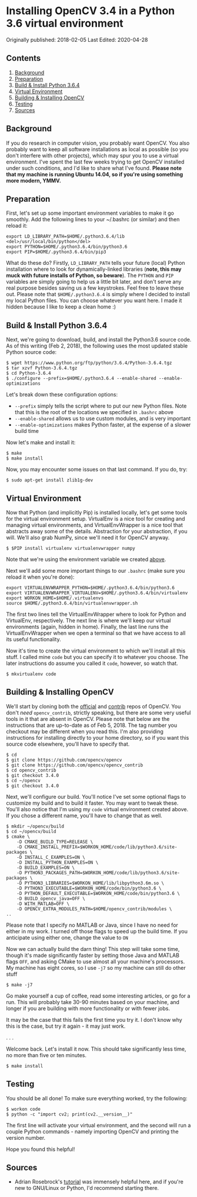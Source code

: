 # Installing OpenCV 3.4 in a Python 3.6 virtual environment
Originally published: 2018-02-05
Last Edited: 2020-04-28

## Contents
1. [Background](#background)
1. [Preparation](#preparation)
1. [Build & Install Python 3.6.4]()
1. [Virtual Environment](#virtual-environment)
1. [Building & Installing OpenCV]()
1. [Testing](#testing)
1. [Sources](#sources)

## Background
If you do research in computer vision, you probably want OpenCV. You also probably want to keep all software installations as local as possible (so you don't interfere with other projects), which may spur you to use a virtual environment. I've spent the last few weeks trying to get OpenCV installed under such conditions, and I'd like to share what I've found.
**Please note that my machine is running Ubuntu 14.04, so if you're using something more modern, YMMV.**

## Preparation
First, let's set up some important environment variables to make it go smoothly. Add the following lines to your ~/.bashrc (or similar) and then reload it:

```
export LD_LIBRARY_PATH=$HOME/.python3.6.4/lib <del>/usr/local/bin/python</del>
export PYTHON=$HOME/.python3.6.4/bin/python3.6
export PIP=$HOME/.python3.6.4/bin/pip3
```
What do these do? Firstly, `LD_LIBRARY_PATH` tells your future (local) Python installation where to look for dynamically-linked libraries (**note, this may muck with future installs of Python, so beware**). The `PYTHON` and `PIP` variables are simply going to help us a little bit later, and don't serve any real purpose besides saving us a few keystrokes. Feel free to leave these out. Please note that `$HOME/.python3.6.4` is simply where I decided to install my local Python files. You can choose whatever you want here. I made it hidden because I like to keep a clean home :)

## Build & Install Python 3.6.4

Next, we're going to download, build, and install the Python3.6 source code. As of this writing (Feb 2, 2018), the following uses the most updated stable Python source code:

```
$ wget https://www.python.org/ftp/python/3.6.4/Python-3.6.4.tgz
$ tar xzvf Python-3.6.4.tgz
$ cd Python-3.6.4
$ ./configure --prefix=$HOME/.python3.6.4 --enable-shared --enable-optimizations
```

Let's break down these configuration options:

- `--prefix` simply tells the script where to put our new Python files. Note that this is the root of the locations we specified in `.bashrc` above
- `--enable-shared` allows us to use custom modules, and is very important
- `--enable-optimizations` makes Python faster, at the expense of a slower build time

Now let's make and install it:

```
$ make
$ make install
```

Now, you may encounter some issues on that last command. If you do, try:

```
$ sudo apt-get install zlib1g-dev
```

## Virtual Environment
Now that Python (and implicitly Pip) is installed locally, let's get some tools for the virtual environment setup. VirtualEnv is a nice tool for creating and managing virtual environments, and VirtualEnvWrapper is a nice tool that abstracts away some of the details. Abstraction for your abstraction, if you will. We'll also grab NumPy, since we'll need it for OpenCV anyway.

```
$ $PIP install virtualenv virtualenvwrapper numpy
```

Note that we're using the environment variable we created [above](#preparation).


Next we'll add some more important things to our `.bashrc` (make sure you reload it when you're done):

```
export VIRTUALENVWRAPPER_PYTHON=$HOME/.python3.6.4/bin/python3.6
export VIRTUALENVWRAPPER_VIRTUALENV=$HOME/.python3.6.4/bin/virtualenv
export WORKON_HOME=$HOME/.virtualenvs
source $HOME/.python3.6.4/bin/virtualenvwrapper.sh
```

The first two lines tell the VirtualEnvWrapper where to look for Python and VirtualEnv, respectively. The next line is where we'll keep our virtual environments (again, hidden in home). Finally, the last line runs the VirtualEnvWrapper when we open a terminal so that we have access to all its useful functionality.


Now it's time to create the virtual environment to which we'll install all this stuff. I called mine `code` but you can specify it to whatever you choose. The later instructions do assume you called it `code`, however, so watch that.

```
$ mkvirtualenv code
```

## Building & Installing OpenCV

We'll start by cloning both the [official](https://github.com/opencv/opencv) and [contrib](https://github.com/opencv/opencv_contrib) repos of OpenCV. You don't _need_ `opencv_contrib`, strictly speaking, but there are some very useful tools in it that are absent in OpenCV. Please note that below are the instructions that are up-to-date as of Feb 5, 2018. The tag number you checkout may be different when you read this. I'm also providing instructions for installing directly to your home directory, so if you want this source code elsewhere, you'll have to specify that.

```
$ cd
$ git clone https://github.com/opencv/opencv
$ git clone https://github.com/opencv/opencv_contrib
$ cd opencv_contrib
$ git checkout 3.4.0
$ cd ~/opencv
$ git checkout 3.4.0
```

Next, we'll configure our build. You'll notice I've set some optional flags to customize my build and to build it faster. You may want to tweak these. You'll also notice that I'm using my `code` virtual environment created above. If you chose a different name, you'll have to change that as well.

```
$ mkdir ~/opencv/build
$ cd ~/opencv/build
$ cmake \
    -D CMAKE_BUILD_TYPE=RELEASE \
    -D CMAKE_INSTALL_PREFIX=$WORKON_HOME/code/lib/python3.6/site-packages \
    -D INSTALL_C_EXAMPLES=ON \
    -D INSTALL_PYTHON_EXAMPLES=ON \
    -D BUILD_EXAMPLES=ON \
    -D PYTHON3_PACKAGES_PATH=$WORKON_HOME/code/lib/python3.6/site-packages \
    -D PYTHON3_LIBRARIES=$WORKON_HOME/lib/libpython3.6m.so \
    -D PYTHON3_EXECUTABLE=$WORKON_HOME/code/bin/python3.6 \
    -D PYTHON_DEFAULT_EXECUTABLE=$WORKON_HOME/code/bin/python3.6 \
    -D BUILD_opencv_java=OFF \
    -D WITH_MATLAB=OFF \
    -D OPENCV_EXTRA_MODULES_PATH=$HOME/opencv_contrib/modules \
..
```

Please note that I specify no MATLAB or Java, since I have no need for either in my work. I turned off those flags to speed up the build time. If you anticipate using either one, change the value to `ON`


Now we can actually build the darn thing! This step will take some time, though it's made significantly faster by setting those Java and MATLAB flags `OFF`, and asking CMake to use almost all your machine's processors. My machine has eight cores, so I use `-j7` so my machine can still do other stuff

```
$ make -j7
```

Go make yourself a cup of coffee, read some interesting articles, or go for a run. This will probably take 30-90 minutes based on your machine, and longer if you are building with more functionality or with fewer jobs.


It may be the case that this fails the first time you try it. I don't know why this is the case, but try it again - it may just work.


. . .


Welcome back. Let's install it now. This should take significantly less time, no more than five or ten minutes.

```
$ make install
```

## Testing

You should be all done! To make sure everything worked, try the following:

```
$ workon code
$ python -c "import cv2; print(cv2.__version__)"
```

The first line will activate your virtual environment, and the second will run a couple Python commands - namely importing OpenCV and printing the version number.


Hope you found this helpful!


## Sources
- Adrian Rosebrock's [tutorial](https://www.pyimagesearch.com/2015/07/20/install-opencv-3-0-and-python-3-4-on-ubuntu/) was immensely helpful here, and if you're new to GNU/Linux or Python, I'd recommend starting there.

